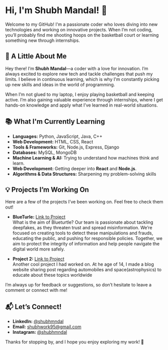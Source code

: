 # Hi, I'm Shubh Mandal! 👋

Welcome to my GitHub! I'm a passionate coder who loves diving into new technologies and working on innovative projects. When I’m not coding, you’ll probably find me shooting hoops on the basketball court or learning something new through internships.

## 🚀 A Little About Me
Hey there! I’m **Shubh Mandal**—a coder with a love for innovation. I’m always excited to explore new tech and tackle challenges that push my limits. I believe in continuous learning, which is why I'm constantly picking up new skills and ideas in the world of programming.

When I’m not glued to my laptop, I enjoy playing basketball and keeping active. I’m also gaining valuable experience through internships, where I get hands-on knowledge and apply what I’ve learned in real-world situations.

## 📚 What I'm Currently Learning

- **Languages:** Python, JavaScript, Java, C++
- **Web Development:** HTML, CSS, React
- **Tools & Frameworks:** Git, Node.js, Express, Django
- **Databases:** MySQL, MongoDB
- **Machine Learning & AI:** Trying to understand how machines think and learn.
- **Web Development:** Getting deeper into **React** and **Node.js**.
- **Algorithms & Data Structures:** Sharpening my problem-solving skills
  
## 💡 Projects I’m Working On
Here are a few of the projects I’ve been working on. Feel free to check them out!

- **BlueTurle:** [Link to Project](https://joinlaunchpad.com/#/projects/5132/blueturtle)  
  What is the aim of Blueturtle?
Our team is passionate about tackling deepfakes, as they threaten trust and spread misinformation. We’re focused on creating tools to detect these manipulations and frauds, educating the public, and pushing for responsible policies. Together, we aim to protect the integrity of information and help people navigate the digital world more safely.

- **Project 2:** [Link to Project](#)  
  Another cool project I had worked on. At he age of 14, I made a blog website sharing post regarding automobiles and space(astrophysics) to educate about these topics worldwide

I’m always up for feedback or suggestions, so don’t hesitate to leave a comment or connect with me!

## 📬 Let’s Connect!
- **LinkedIn:** [@shubhmndal](https://www.linkedin.com/in/shubhmndal/)
- **Email:** [shubhwork95@gmail.com](mailto:shubhwork95@gmail.com)
- **Instagram:** [@shubhmndal](https://www.instagram.com/shubhmndal/)

Thanks for stopping by, and I hope you enjoy exploring my work! 🚀

